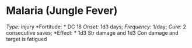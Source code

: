﻿---
name: Malaria (Jungle Fever)
type: injury
fortitude: DC 18
onset: 1d3 days
frequency: 1/day
effect:
  "1d3 Str damage and 1d3 Con damage and target is fatigued"
cure: 2 consecutive saves
---

# Malaria (Jungle Fever)
 *Type:* injury
*Fortitude: * DC 18 *Onset:* 1d3 days; *Frequency*: 1/day; *Cure:* 2 consecutive saves;
*Effect: * 1d3 Str damage and 1d3 Con damage and target is fatigued